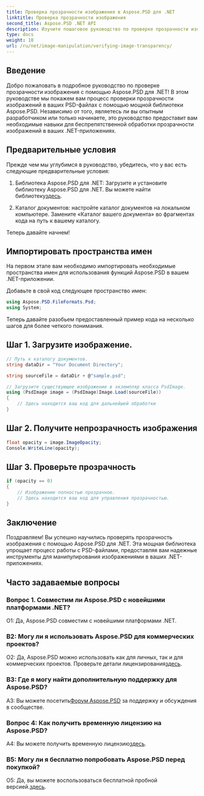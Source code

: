 ```yaml
---
title: Проверка прозрачности изображения в Aspose.PSD для .NET
linktitle: Проверка прозрачности изображения
second_title: Aspose.PSD .NET API
description: Изучите пошаговое руководство по проверке прозрачности изображения в Aspose.PSD для .NET.
type: docs
weight: 10
url: /ru/net/image-manipulation/verifying-image-transparency/
---
```

## Введение

Добро пожаловать в подробное руководство по проверке прозрачности изображения с помощью Aspose.PSD для .NET! В этом руководстве мы покажем вам процесс проверки прозрачности изображений в ваших PSD-файлах с помощью мощной библиотеки Aspose.PSD. Независимо от того, являетесь ли вы опытным разработчиком или только начинаете, это руководство предоставит вам необходимые навыки для беспрепятственной обработки прозрачности изображений в ваших .NET-приложениях.

## Предварительные условия

Прежде чем мы углубимся в руководство, убедитесь, что у вас есть следующие предварительные условия:

1.  Библиотека Aspose.PSD для .NET: Загрузите и установите библиотеку Aspose.PSD для .NET. Вы можете найти библиотеку[здесь](https://releases.aspose.com/psd/net/).

2. Каталог документов: настройте каталог документов на локальном компьютере. Замените «Каталог вашего документа» во фрагментах кода на путь к вашему каталогу.

Теперь давайте начнем!

## Импортировать пространства имен

На первом этапе вам необходимо импортировать необходимые пространства имен для использования функций Aspose.PSD в вашем .NET-приложении.

Добавьте в свой код следующее пространство имен:

```csharp
using Aspose.PSD.FileFormats.Psd;
using System;
```

Теперь давайте разобьем предоставленный пример кода на несколько шагов для более четкого понимания.

## Шаг 1. Загрузите изображение.

```csharp
// Путь к каталогу документов.
string dataDir = "Your Document Directory";

string sourceFile = dataDir + @"sample.psd";

// Загрузите существующее изображение в экземпляр класса PsdImage.
using (PsdImage image = (PsdImage)Image.Load(sourceFile))
{
    // Здесь находится ваш код для дальнейшей обработки
}
```

## Шаг 2. Получите непрозрачность изображения

```csharp
float opacity = image.ImageOpacity;
Console.WriteLine(opacity);
```

## Шаг 3. Проверьте прозрачность

```csharp
if (opacity == 0)
{
    // Изображение полностью прозрачное.
    // Здесь находится ваш код для управления прозрачностью.
}
```

## Заключение

Поздравляем! Вы успешно научились проверять прозрачность изображения с помощью Aspose.PSD для .NET. Эта мощная библиотека упрощает процесс работы с PSD-файлами, предоставляя вам надежные инструменты для манипулирования изображениями в ваших .NET-приложениях.

## Часто задаваемые вопросы

### Вопрос 1. Совместим ли Aspose.PSD с новейшими платформами .NET?

О1: Да, Aspose.PSD совместим с новейшими платформами .NET.

### В2: Могу ли я использовать Aspose.PSD для коммерческих проектов?

 О2: Да, Aspose.PSD можно использовать как для личных, так и для коммерческих проектов. Проверьте детали лицензирования[здесь](https://purchase.aspose.com/buy).

### В3: Где я могу найти дополнительную поддержку для Aspose.PSD?

 A3: Вы можете посетить[Форум Aspose.PSD](https://forum.aspose.com/c/psd/34) за поддержку и обсуждения в сообществе.

### Вопрос 4: Как получить временную лицензию на Aspose.PSD?

 A4: Вы можете получить временную лицензию[здесь](https://purchase.aspose.com/temporary-license/).

### В5: Могу ли я бесплатно попробовать Aspose.PSD перед покупкой?

О5: Да, вы можете воспользоваться бесплатной пробной версией.[здесь](https://releases.aspose.com/).